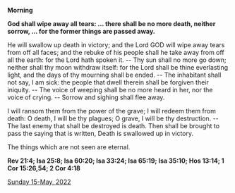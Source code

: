 **Morning**

**God shall wipe away all tears: ... there shall be no more death, neither sorrow, ... for the former things are passed away.**
 
He will swallow up death in victory; and the Lord GOD will wipe away tears from off all faces; and the rebuke of his people shall he take away from off all the earth: for the Lord hath spoken it. -- Thy sun shall no more go down; neither shall thy moon withdraw itself: for the Lord shall be thine everlasting light, and the days of thy mourning shall be ended. -- The inhabitant shall not say, I am sick: the people that dwell therein shall be forgiven their iniquity. -- The voice of weeping shall be no more heard in her, nor the voice of crying. -- Sorrow and sighing shall flee away.
 
I will ransom them from the power of the grave; I will redeem them from death: O death, I will be thy plagues; O grave, I will be thy destruction. -- The last enemy that shall be destroyed is death. Then shall be brought to pass the saying that is written, Death is swallowed up in victory.
 
The things which are not seen are eternal.  

**Rev 21:4; Isa 25:8; Isa 60:20; Isa 33:24; Isa 65:19; Isa 35:10; Hos 13:14; 1 Cor 15:26,54; 2 Cor 4:18**

[Sunday 15-May, 2022](https://t.me/daily_light)
